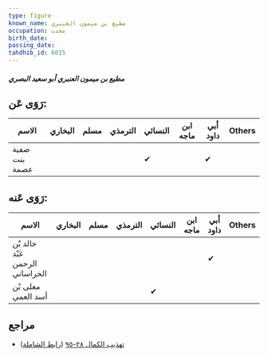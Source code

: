 ```yaml
---
type: figure
known_name: مطيع بن ميمون العنبري
occupation: محدث
birth_date:
passing_date:
tahdhib_id: 6015
---
```

##### مطيع بن ميمون العنبري أبو سعيد البصري

## رَوَى عَن:
| الاسم         | البخاري | مسلم | الترمذي | النسائي | ابن ماجه | أبي داود | Others |
| ------------- | ------- | ---- | ------- | ------- | -------- | -------- | ------ |
| صفية بنت عصمة |         |      |         | ✔       |          | ✔        |        |
## رَوَى عَنه:
| الاسم                           | البخاري | مسلم | الترمذي | النسائي | ابن ماجه | أبي داود | Others |
| ------------------------------- | ------- | ---- | ------- | ------- | -------- | -------- | ------ |
| خالد بْن عَبْد الرحمن الخراساني |         |      |         |         |          | ✔        |        |
| معلى بْن أسد العمي              |         |      |         | ✔       |          |          |        |
## مراجع
- [تهذيب الكمال ٢٨-٩٥](obsidian://open?vault=Tahdhib-al-Kamal&file=Figures/٦٠١٥-مطيع%20بن%20ميمون%20العنبري%20أبو%20سعيد%20البصري) ([رابط الشاملة](https://shamela.ws/book/3722/15070))